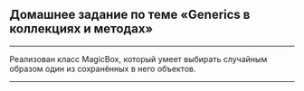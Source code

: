 ## Домашнее задание по теме «Generics в коллекциях и методах»

___

Реализован класс MagicBox, который умеет выбирать случайным образом один из сохранённых в него объектов.
***